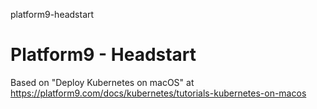 platform9-headstart
# Platform9 - Headstart

Based on "Deploy Kubernetes on macOS" at https://platform9.com/docs/kubernetes/tutorials-kubernetes-on-macos
